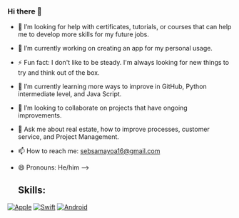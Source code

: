 ### Hi there 👋
- 🤔 I’m looking for help with certificates, tutorials, or courses that can help me to develop more skills for my future jobs.
- 🔭 I’m currently working on creating an app for my personal usage.
- ⚡ Fun fact: I don't like to be steady. I'm always looking for new things to try and think out of the box.
- 🌱 I’m currently learning more ways to improve in GitHub, Python intermediate level, and Java Script.
- 👯 I’m looking to collaborate on projects that have ongoing improvements.
- 💬 Ask me about real estate, how to improve processes, customer service, and Project Management.
- 📫 How to reach me: sebsamayoa16@gmail.com
- 😄 Pronouns: He/him
-->

  ## Skills:
[![Apple](https://img.shields.io/badge/Project_Manager-999999?style=for-the-badge=white&labelColor=101010)]()
[![Swift](https://img.shields.io/badge/5+_Customer_service_experience-FA7343?style=for-the-badge=white&labelColor=101010)]()
[![Android](https://img.shields.io/badge/Python-3DDC84?style=for-the-badge=android&=white&labelColor=101010)]()


